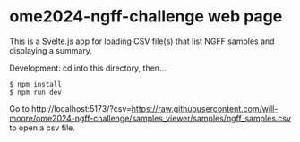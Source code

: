 # ome2024-ngff-challenge web page

This is a Svelte.js app for loading CSV file(s) that list NGFF samples and
displaying a summary.

Development: cd into this directory, then...

```
$ npm install
$ npm run dev
```

Go to
http://localhost:5173/?csv=https://raw.githubusercontent.com/will-moore/ome2024-ngff-challenge/samples_viewer/samples/ngff_samples.csv
to open a csv file.
